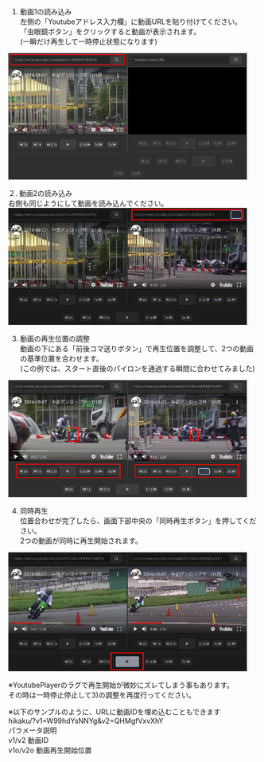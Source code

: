 1. 動画1の読み込み  
左側の「Youtubeアドレス入力欄」に動画URLを貼り付けてください。  
「虫眼鏡ボタン」をクリックすると動画が表示されます。  
(一瞬だけ再生して一時停止状態になります) 
<img src="image/m1.png" />

２. 動画2の読み込み  
右側も同じようにして動画を読み込んでください。  
<img src="image/m2.png" />

3. 動画の再生位置の調整  
動画の下にある「前後コマ送りボタン」で再生位置を調整して、2つの動画の基準位置を合わせます。  
(この例では、スタート直後のパイロンを通過する瞬間に合わせてみました)  
<img src="image/m3.png" />

4. 同時再生  
位置合わせが完了したら、画面下部中央の「同時再生ボタン」を押してください。  
2つの動画が同時に再生開始されます。  
<img src="image/m4.png" />
  
※YoutubePlayerのラグで再生開始が微妙にズレてしまう事もあります。  
その時は一時停止停止して3)の調整を再度行ってください。  
  
※以下のサンプルのように、URLに動画IDを埋め込むこともできます  
hikaku/?v1=W99hdYsNNYg&v2=QHMgfVxvXhY  
パラメータ説明  
v1/v2 動画ID  
v1o/v2o 動画再生開始位置  
